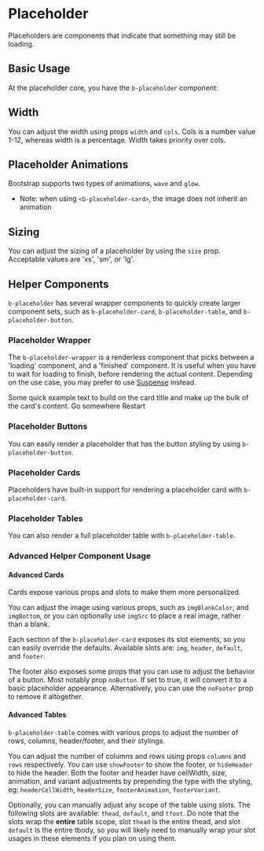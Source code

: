 # Placeholder

<div class="lead mb-5">

Placeholders are components that indicate that something may still be loading.

</div>

## Basic Usage

At the placeholder core, you have the `b-placeholder` component:

<HighlightCard>
  <b-placeholder />
  <b-placeholder width="65" variant="danger" />
  <b-placeholder cols="6" variant="info" />
  <template #html>

```vue-html
<b-placeholder cols="7" />
<b-placeholder width="65" />
<b-placeholder cols="6" />
```

  </template>
</HighlightCard>

## Width

You can adjust the width using props `width` and `cols`. Cols is a number value 1-12, whereas width is a percentage. Width takes priority over cols.

<HighlightCard>
  <b-placeholder width="30" cols="12" />
  <b-placeholder width="75%" variant="danger" />
  <b-placeholder width="12" variant="warning" />
  <b-placeholder :cols="6" variant="info" />
  <b-placeholder cols="8" variant="info" />
  <template #html>

```vue-html
<b-placeholder width="30" cols="12" />
<b-placeholder width="75%" variant="danger" />
<b-placeholder width="12" variant="warning" />
<b-placeholder :cols="6" variant="info" />
<b-placeholder cols="8" variant="info" />
```

  </template>
</HighlightCard>

## Placeholder Animations

Bootstrap supports two types of animations, `wave` and `glow`.

- Note: when using `<b-placeholder-card>`, the image does not inherit an animation

<HighlightCard>
  <b-placeholder-card style="max-width: 20rem; " animation="glow" class="mb-3" />
  <b-placeholder-card style="max-width: 20rem; " animation="wave" class="mb-3" />
  <b-placeholder animation="glow" />
  <template #html>

```vue-html
<b-placeholder-card style="max-width: 20rem; " animation="glow" />
<b-placeholder-card style="max-width: 20rem; " animation="wave" />
<b-placeholder animation="glow" />
```

  </template>
</HighlightCard>

## Sizing

You can adjust the sizing of a placeholder by using the `size` prop. Acceptable values are 'xs', 'sm', or 'lg'.

<HighlightCard>
  <b-placeholder size="lg" />
  <b-placeholder size="sm" />
  <b-placeholder size="xs" />
  <template #html>

```vue-html
<b-placeholder size="lg" />
<b-placeholder size="sm" />
<b-placeholder size="xs" />
```

  </template>
</HighlightCard>

## Helper Components

`b-placeholder` has several wrapper components to quickly create larger component sets, such as `b-placeholder-card`, `b-placeholder-table`, and `b-placeholder-button`.

### Placeholder Wrapper

The `b-placeholder-wrapper` is a renderless component that picks between a 'loading' component, and a 'finished' component. It is useful when you have to wait for loading to finish, before rendering the actual content. Depending on the use case, you may prefer to use [Suspense](https://vuejs.org/guide/built-ins/suspense.html) instead.

<HighlightCard>
  <b-placeholder-wrapper :loading="loading">
    <template #loading>
      <b-placeholder-card style="max-width: 20rem;" no-footer />
    </template>
    <b-card
      title="Card Title"
      img-src="https://picsum.photos/600/300/?image=25"
      img-alt="Image"
      img-top
      tag="article"
      style="max-width: 20rem;"
      class="mb-2"
    >
      <b-card-text>
        Some quick example text to build on the card title and make up the bulk of the card's content.
      </b-card-text>
      <b-button href="#placeholder-wrapper" variant="primary">Go somewhere</b-button>
    </b-card>
  </b-placeholder-wrapper>
  <b-button @click="startLoading">Restart</b-button>
  <template #html>

```vue
<template>
  <b-placeholder-wrapper :loading="loading">
    <template #loading>
      <b-placeholder-card style="max-width: 20rem;" no-footer />
    </template>
    <b-card
      title="Card Title"
      img-src="https://picsum.photos/600/300/?image=25"
      img-alt="Image"
      img-top
      tag="article"
      style="max-width: 20rem;"
      class="mb-2"
    >
      <b-card-text>
        Some quick example text to build on the card title and make up the bulk of the card's
        content.
      </b-card-text>
      <b-button href="#placeholder-wrapper" variant="primary">Go somewhere</b-button>
    </b-card>
  </b-placeholder-wrapper>
  <b-button @click="startLoading">Restart</b-button>
</template>

<script setup lang="ts">
const loading = ref(false)

watchEffect(() => {
  if (loading.value === true) {
    setTimeout(() => {
      loading.value = false
    }, 5000)
  }
})

const startLoading = () => {
  if (loading.value === true) return
  loading.value = true
}

onMounted(startLoading)
</script>
```

  </template>
</HighlightCard>

### Placeholder Buttons

You can easily render a placeholder that has the button styling by using `b-placeholder-button`.

<HighlightCard>
  <b-placeholder-button cols="3" />
  <template #html>

```vue-html
<b-placeholder-button cols="3" />
```

  </template>
</HighlightCard>

### Placeholder Cards

Placeholders have built-in support for rendering a placeholder card with `b-placeholder-card`.

<HighlightCard>
  <b-placeholder-card style="max-width: 20rem" />
  <template #html>

```vue-html
<b-placeholder-card style="max-width: 20rem" />
```

  </template>
</HighlightCard>

### Placeholder Tables

You can also render a full placeholder table with `b-placeholder-table`.

<HighlightCard>
  <b-placeholder-table />
  <template #html>

```vue-html
<b-placeholder-table />
```

  </template>
</HighlightCard>

### Advanced Helper Component Usage

#### Advanced Cards

Cards expose various props and slots to make them more personalized.

You can adjust the image using various props, such as `imgBlankColor`, and `imgBottom`, or you can optionally use `imgSrc` to place a real image, rather than a blank.

Each section of the `b-placeholder-card` exposes its slot elements, so you can easily override the defaults. Available slots are: `img`, `header`, `default`, and `footer`.

The footer also exposes some props that you can use to adjust the behavior of a button. Most notably prop `noButton`. If set to true, it will convert it to a basic placeholder appearance. Alternatively, you can use the `noFooter` prop to remove it altogether.

<HighlightCard>
  <b-placeholder-card img-src="https://picsum.photos/1024/480/?image=1" img-bottom no-header>
    <template #footer>
      Footer
    </template>
    <template #default>
      <b-placeholder />
      <b-placeholder width="65" variant="danger" />
      <b-placeholder cols="6" variant="info" />
    </template>
  </b-placeholder-card>
  <template #html>

```vue-html
<b-placeholder-card img-src="https://picsum.photos/1024/480/?image=1" img-bottom no-header>
  <template #footer>
    Footer
  </template>

  <template #default>
    <b-placeholder />
    <b-placeholder width="65" variant="danger" />
    <b-placeholder cols="6" variant="info" />
  </template>
</b-placeholder-card>
```

  </template>
</HighlightCard>

#### Advanced Tables

`b-placeholder-table` comes with various props to adjust the number of rows, columns, header/footer, and their stylings.

You can adjust the number of columns and rows using props `columns` and `rows` respectively. You can use `showFooter` to show the footer, or `hideHeader` to hide the header. Both the footer and header have cellWidth, size, animation, and variant adjustments by prepending the type with the styling, eg: `headerCellWidth`, `headerSize`, `footerAnimation`, `footerVariant`.

Optionally, you can manually adjust any scope of the table using slots. The following slots are available: `thead`, `default`, and `tfoot`. Do note that the slots wrap the **entire** table scope, slot `thead` is the entire thead, and slot `default` is the entire tbody, so you will likely need to manually wrap your slot usages in these elements if you plan on using them.

<HighlightCard>
  <b-placeholder-table
    columns="3"
    rows="2"
    show-footer
    footer-variant="info"
    header-size="lg"
    footer-size="xs"
    footer-columns="1"
    header-columns="4"
  >
    <template #default>
      <tbody>
          <tr>
            <td>
              <b-placeholder size="lg" variant="secondary" />
              <b-placeholder size="sm" variant="secondary" />
              <b-placeholder size="xs" variant="secondary" />
            </td>
            <td>
              <b-placeholder variant="warning" />
              <b-placeholder animation="wave" variant="warning" />
            </td>
            <td>
              <b-placeholder animation="glow" variant="danger" />
            </td>
          </tr>
      </tbody>
    </template>
  </b-placeholder-table>
  <template #html>

```vue-html
<b-placeholder-table
  columns="3"
  rows="2"
  show-footer
  footer-variant="info"
  header-size="lg"
  footer-size="xs"
  footer-columns="1"
  header-columns="4"
>
  <template #default>
    <tbody>
      <tr>
        <td>
          <b-placeholder size="lg" variant="secondary" />
          <b-placeholder size="sm" variant="secondary" />
          <b-placeholder size="xs" variant="secondary" />
        </td>
        <td>
          <b-placeholder variant="warning" />
          <b-placeholder animation="wave" variant="warning" />
        </td>
        <td>
          <b-placeholder animation="glow" variant="danger" />
        </td>
      </tr>
    </tbody>
  </template>
</b-placeholder-table>
```

  </template>
</HighlightCard>

<ComponentReference :data="data" />

<script setup lang="ts">
import {data} from '../../data/components/placeholder.data'
import ComponentReference from '../../components/ComponentReference.vue'
import HighlightCard from '../../components/HighlightCard.vue'
import {
  BPlaceholderButton,
  BPlaceholderTable,
  BPlaceholderWrapper,
  BPlaceholderCard,
  BCard,
  BCardBody,
  BButton,
  BPlaceholder,
  BCardText
} from 'bootstrap-vue-next'
import {ref, onMounted, watchEffect} from 'vue'

const loading = ref(false)

watchEffect(() => {
  if(loading.value === true){
    setTimeout(() => {
      loading.value = false
    }, 5000)
  }
})

const startLoading = () => {
  if(loading.value === true) return
  loading.value = true
}

onMounted(startLoading)
</script>
